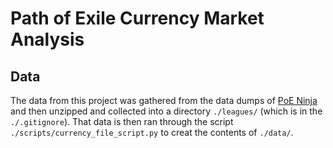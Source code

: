 # Path of Exile Currency Market Analysis

## Data
The data from this project was gathered from the data dumps of [PoE Ninja](https://poe.ninja/data) and then unzipped and collected into a directory `./leagues/` (which is in the `./.gitignore`). That data is then ran through the script `./scripts/currency_file_script.py` to creat the contents of `./data/`.
